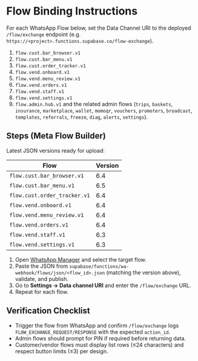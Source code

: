 # Flow Binding Instructions

For each WhatsApp Flow below, set the Data Channel URI to the deployed
`/flow/exchange` endpoint (e.g.
`https://<project>.functions.supabase.co/flow-exchange`).

1. `flow.cust.bar_browser.v1`
2. `flow.cust.bar_menu.v1`
3. `flow.cust.order_tracker.v1`
4. `flow.vend.onboard.v1`
5. `flow.vend.menu_review.v1`
6. `flow.vend.orders.v1`
7. `flow.vend.staff.v1`
8. `flow.vend.settings.v1`
9. `flow.admin.hub.v1` and the related admin flows (`trips`, `baskets`,
   `insurance`, `marketplace`, `wallet`, `momoqr`, `vouchers`, `promoters`,
   `broadcast`, `templates`, `referrals`, `freeze`, `diag`, `alerts`,
   `settings`).

## Steps (Meta Flow Builder)

Latest JSON versions ready for upload:

| Flow                         | Version |
| ---------------------------- | ------- |
| `flow.cust.bar_browser.v1`   | 6.4     |
| `flow.cust.bar_menu.v1`      | 6.5     |
| `flow.cust.order_tracker.v1` | 6.4     |
| `flow.vend.onboard.v1`       | 6.4     |
| `flow.vend.menu_review.v1`   | 6.4     |
| `flow.vend.orders.v1`        | 6.4     |
| `flow.vend.staff.v1`         | 6.3     |
| `flow.vend.settings.v1`      | 6.3     |

1. Open [WhatsApp Manager](https://business.facebook.com/latest/wa/manage/flows)
   and select the target flow.
2. Paste the JSON from `supabase/functions/wa-webhook/flows/json/<flow_id>.json`
   (matching the version above), validate, and publish.
3. Go to **Settings → Data channel URI** and enter the `/flow/exchange` URL.
4. Repeat for each flow.

## Verification Checklist

- Trigger the flow from WhatsApp and confirm `/flow/exchange` logs
  `FLOW_EXCHANGE_REQUEST/RESPONSE` with the expected `action_id`.
- Admin flows should prompt for PIN if required before returning data.
- Customer/vendor flows must display list rows (≤24 characters) and respect
  button limits (≤3) per design.
